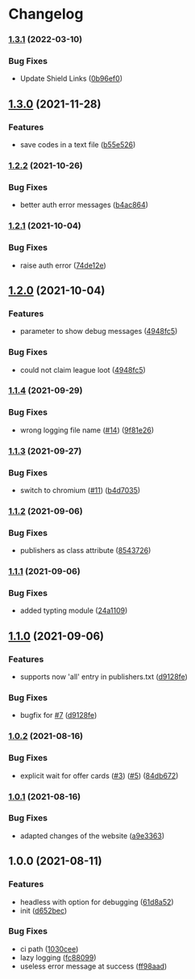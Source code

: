 # Changelog

### [1.3.1](https://www.github.com/srhinos/primelooter/compare/v1.3.0...v1.3.1) (2022-03-10)


### Bug Fixes

* Update Shield Links ([0b96ef0](https://www.github.com/srhinos/primelooter/commit/0b96ef0f0e9002d72a75626aba6bd993cadab2f3))

## [1.3.0](https://www.github.com/sibalzer/primelooter/compare/v1.2.2...v1.3.0) (2021-11-28)


### Features

* save codes in a text file ([b55e526](https://www.github.com/sibalzer/primelooter/commit/b55e5268d5284bddf9ab7d549a1daad165adefa6))

### [1.2.2](https://www.github.com/sibalzer/primelooter/compare/v1.2.1...v1.2.2) (2021-10-26)


### Bug Fixes

* better auth error messages ([b4ac864](https://www.github.com/sibalzer/primelooter/commit/b4ac864846399af99c021bc30f650e8099490763))

### [1.2.1](https://www.github.com/sibalzer/primelooter/compare/v1.2.0...v1.2.1) (2021-10-04)


### Bug Fixes

* raise auth error ([74de12e](https://www.github.com/sibalzer/primelooter/commit/74de12eb1ae82519b189cf4377abf38a58a25234))

## [1.2.0](https://www.github.com/sibalzer/primelooter/compare/v1.1.4...v1.2.0) (2021-10-04)


### Features

* parameter to show debug messages ([4948fc5](https://www.github.com/sibalzer/primelooter/commit/4948fc513553553985a3503055d0c93b5b68a421))


### Bug Fixes

* could not claim league loot ([4948fc5](https://www.github.com/sibalzer/primelooter/commit/4948fc513553553985a3503055d0c93b5b68a421))

### [1.1.4](https://www.github.com/sibalzer/primelooter/compare/v1.1.3...v1.1.4) (2021-09-29)


### Bug Fixes

* wrong logging file name ([#14](https://www.github.com/sibalzer/primelooter/issues/14)) ([9f81e26](https://www.github.com/sibalzer/primelooter/commit/9f81e260098049fec3d35380200deda4a30f5d10))

### [1.1.3](https://www.github.com/sibalzer/primelooter/compare/v1.1.2...v1.1.3) (2021-09-27)


### Bug Fixes

* switch to chromium ([#11](https://www.github.com/sibalzer/primelooter/issues/11)) ([b4d7035](https://www.github.com/sibalzer/primelooter/commit/b4d70355e86099c9f217e410e0ba81361a6c2ffa))

### [1.1.2](https://www.github.com/sibalzer/primelooter/compare/v1.1.1...v1.1.2) (2021-09-06)


### Bug Fixes

* publishers as class attribute ([8543726](https://www.github.com/sibalzer/primelooter/commit/8543726cff182d7009c435e0b8100cc1040a0872))

### [1.1.1](https://www.github.com/sibalzer/primelooter/compare/v1.1.0...v1.1.1) (2021-09-06)


### Bug Fixes

* added typting module ([24a1109](https://www.github.com/sibalzer/primelooter/commit/24a1109f0dcea38a9d581c08653ff3f2b7d88ce5))

## [1.1.0](https://www.github.com/sibalzer/primelooter/compare/v1.0.2...v1.1.0) (2021-09-06)


### Features

* supports now 'all' entry in publishers.txt ([d9128fe](https://www.github.com/sibalzer/primelooter/commit/d9128fee9f24eadacd56b0db8ddd71eef8c92235))


### Bug Fixes

* bugfix for [#7](https://www.github.com/sibalzer/primelooter/issues/7) ([d9128fe](https://www.github.com/sibalzer/primelooter/commit/d9128fee9f24eadacd56b0db8ddd71eef8c92235))

### [1.0.2](https://www.github.com/sibalzer/primelooter/compare/v1.0.1...v1.0.2) (2021-08-16)


### Bug Fixes

* explicit wait for offer cards ([#3](https://www.github.com/sibalzer/primelooter/issues/3)) ([#5](https://www.github.com/sibalzer/primelooter/issues/5)) ([84db672](https://www.github.com/sibalzer/primelooter/commit/84db672673c7d9603c84a0e0feac446eb8340ab0))

### [1.0.1](https://www.github.com/sibalzer/primelooter/compare/v1.0.0...v1.0.1) (2021-08-16)


### Bug Fixes

* adapted changes of the website ([a9e3363](https://www.github.com/sibalzer/primelooter/commit/a9e3363a6e139e9b22540770534df13bf4351001))

## 1.0.0 (2021-08-11)


### Features

* headless with option for debugging ([61d8a52](https://www.github.com/sibalzer/primelooter/commit/61d8a520d69634b0daac6593b375ae6e141ceb7b))
* init ([d652bec](https://www.github.com/sibalzer/primelooter/commit/d652becf51fe7a7128de91c27259a12e0f6b9db2))


### Bug Fixes

* ci path ([1030cee](https://www.github.com/sibalzer/primelooter/commit/1030cee614aa7115cfdb9491fa65ad229df892b5))
* lazy logging ([fc88099](https://www.github.com/sibalzer/primelooter/commit/fc88099966d8e6a6a58eb3422ba4181f8c11a0ff))
* useless error message at success ([ff98aad](https://www.github.com/sibalzer/primelooter/commit/ff98aad08ac90f4bb50524e9565c5f9a52b89f00))
